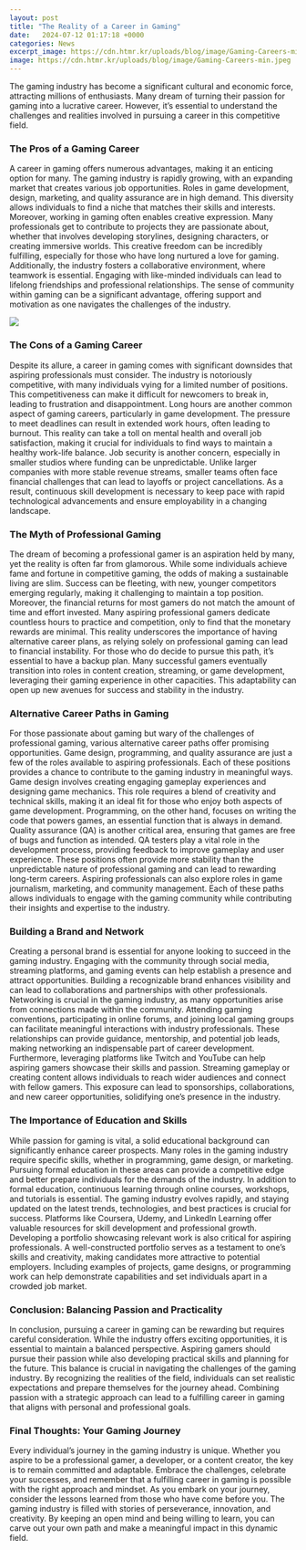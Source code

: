```yaml
---
layout: post
title: "The Reality of a Career in Gaming"
date:   2024-07-12 01:17:18 +0000
categories: News
excerpt_image: https://cdn.htmr.kr/uploads/blog/image/Gaming-Careers-min.jpeg
image: https://cdn.htmr.kr/uploads/blog/image/Gaming-Careers-min.jpeg
---
```


The gaming industry has become a significant cultural and economic force, attracting millions of enthusiasts. Many dream of turning their passion for gaming into a lucrative career. However, it’s essential to understand the challenges and realities involved in pursuing a career in this competitive field.
### The Pros of a Gaming Career
A career in gaming offers numerous advantages, making it an enticing option for many. The gaming industry is rapidly growing, with an expanding market that creates various job opportunities. Roles in game development, design, marketing, and quality assurance are in high demand. This diversity allows individuals to find a niche that matches their skills and interests.
Moreover, working in gaming often enables creative expression. Many professionals get to contribute to projects they are passionate about, whether that involves developing storylines, designing characters, or creating immersive worlds. This creative freedom can be incredibly fulfilling, especially for those who have long nurtured a love for gaming.
Additionally, the industry fosters a collaborative environment, where teamwork is essential. Engaging with like-minded individuals can lead to lifelong friendships and professional relationships. The sense of community within gaming can be a significant advantage, offering support and motivation as one navigates the challenges of the industry.

![](https://cdn.htmr.kr/uploads/blog/image/Gaming-Careers-min.jpeg)
### The Cons of a Gaming Career
Despite its allure, a career in gaming comes with significant downsides that aspiring professionals must consider. The industry is notoriously competitive, with many individuals vying for a limited number of positions. This competitiveness can make it difficult for newcomers to break in, leading to frustration and disappointment.
Long hours are another common aspect of gaming careers, particularly in game development. The pressure to meet deadlines can result in extended work hours, often leading to burnout. This reality can take a toll on mental health and overall job satisfaction, making it crucial for individuals to find ways to maintain a healthy work-life balance.
Job security is another concern, especially in smaller studios where funding can be unpredictable. Unlike larger companies with more stable revenue streams, smaller teams often face financial challenges that can lead to layoffs or project cancellations. As a result, continuous skill development is necessary to keep pace with rapid technological advancements and ensure employability in a changing landscape.
### The Myth of Professional Gaming
The dream of becoming a professional gamer is an aspiration held by many, yet the reality is often far from glamorous. While some individuals achieve fame and fortune in competitive gaming, the odds of making a sustainable living are slim. Success can be fleeting, with new, younger competitors emerging regularly, making it challenging to maintain a top position.
Moreover, the financial returns for most gamers do not match the amount of time and effort invested. Many aspiring professional gamers dedicate countless hours to practice and competition, only to find that the monetary rewards are minimal. This reality underscores the importance of having alternative career plans, as relying solely on professional gaming can lead to financial instability.
For those who do decide to pursue this path, it’s essential to have a backup plan. Many successful gamers eventually transition into roles in content creation, streaming, or game development, leveraging their gaming experience in other capacities. This adaptability can open up new avenues for success and stability in the industry.
### Alternative Career Paths in Gaming
For those passionate about gaming but wary of the challenges of professional gaming, various alternative career paths offer promising opportunities. Game design, programming, and quality assurance are just a few of the roles available to aspiring professionals. Each of these positions provides a chance to contribute to the gaming industry in meaningful ways.
Game design involves creating engaging gameplay experiences and designing game mechanics. This role requires a blend of creativity and technical skills, making it an ideal fit for those who enjoy both aspects of game development. Programming, on the other hand, focuses on writing the code that powers games, an essential function that is always in demand.
Quality assurance (QA) is another critical area, ensuring that games are free of bugs and function as intended. QA testers play a vital role in the development process, providing feedback to improve gameplay and user experience. These positions often provide more stability than the unpredictable nature of professional gaming and can lead to rewarding long-term careers.
Aspiring professionals can also explore roles in game journalism, marketing, and community management. Each of these paths allows individuals to engage with the gaming community while contributing their insights and expertise to the industry.
### Building a Brand and Network
Creating a personal brand is essential for anyone looking to succeed in the gaming industry. Engaging with the community through social media, streaming platforms, and gaming events can help establish a presence and attract opportunities. Building a recognizable brand enhances visibility and can lead to collaborations and partnerships with other professionals.
Networking is crucial in the gaming industry, as many opportunities arise from connections made within the community. Attending gaming conventions, participating in online forums, and joining local gaming groups can facilitate meaningful interactions with industry professionals. These relationships can provide guidance, mentorship, and potential job leads, making networking an indispensable part of career development.
Furthermore, leveraging platforms like Twitch and YouTube can help aspiring gamers showcase their skills and passion. Streaming gameplay or creating content allows individuals to reach wider audiences and connect with fellow gamers. This exposure can lead to sponsorships, collaborations, and new career opportunities, solidifying one’s presence in the industry.
### The Importance of Education and Skills
While passion for gaming is vital, a solid educational background can significantly enhance career prospects. Many roles in the gaming industry require specific skills, whether in programming, game design, or marketing. Pursuing formal education in these areas can provide a competitive edge and better prepare individuals for the demands of the industry.
In addition to formal education, continuous learning through online courses, workshops, and tutorials is essential. The gaming industry evolves rapidly, and staying updated on the latest trends, technologies, and best practices is crucial for success. Platforms like Coursera, Udemy, and LinkedIn Learning offer valuable resources for skill development and professional growth.
Developing a portfolio showcasing relevant work is also critical for aspiring professionals. A well-constructed portfolio serves as a testament to one’s skills and creativity, making candidates more attractive to potential employers. Including examples of projects, game designs, or programming work can help demonstrate capabilities and set individuals apart in a crowded job market.
### Conclusion: Balancing Passion and Practicality
In conclusion, pursuing a career in gaming can be rewarding but requires careful consideration. While the industry offers exciting opportunities, it is essential to maintain a balanced perspective. Aspiring gamers should pursue their passion while also developing practical skills and planning for the future.
This balance is crucial in navigating the challenges of the gaming industry. By recognizing the realities of the field, individuals can set realistic expectations and prepare themselves for the journey ahead. Combining passion with a strategic approach can lead to a fulfilling career in gaming that aligns with personal and professional goals.
### Final Thoughts: Your Gaming Journey
Every individual’s journey in the gaming industry is unique. Whether you aspire to be a professional gamer, a developer, or a content creator, the key is to remain committed and adaptable. Embrace the challenges, celebrate your successes, and remember that a fulfilling career in gaming is possible with the right approach and mindset.
As you embark on your journey, consider the lessons learned from those who have come before you. The gaming industry is filled with stories of perseverance, innovation, and creativity. By keeping an open mind and being willing to learn, you can carve out your own path and make a meaningful impact in this dynamic field.